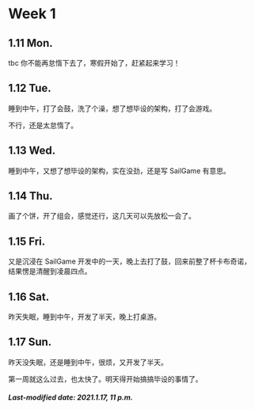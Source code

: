 # Week 1

## 1.11 Mon.

tbc 你不能再怠惰下去了，寒假开始了，赶紧起来学习！

## 1.12 Tue.

睡到中午，打了会鼓，洗了个澡，想了想毕设的架构，打了会游戏。

不行，还是太怠惰了。

## 1.13 Wed.

睡到中午，又想了想毕设的架构，实在没劲，还是写 SailGame 有意思。

## 1.14 Thu.

 画了个饼，开了组会，感觉还行，这几天可以先放松一会了。

## 1.15 Fri.

又是沉浸在 SailGame 开发中的一天，晚上去打了鼓，回来前整了杯卡布奇诺，结果愣是清醒到凌晨四点。

## 1.16 Sat.

昨天失眠，睡到中午，开发了半天，晚上打桌游。

## 1.17 Sun.

昨天没失眠，还是睡到中午，很烦，又开发了半天。

第一周就这么过去，也太快了。明天得开始搞搞毕设的事情了。

##### Last-modified date: 2021.1.17, 11 p.m.